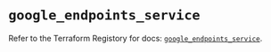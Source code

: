 # `google_endpoints_service`

Refer to the Terraform Registory for docs: [`google_endpoints_service`](https://registry.terraform.io/providers/hashicorp/google-beta/4.80.0/docs/resources/google_endpoints_service).
